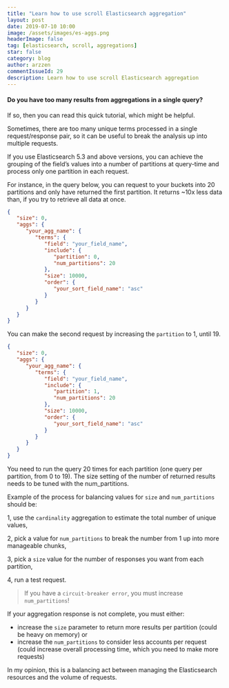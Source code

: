 ```yaml
---
title: "Learn how to use scroll Elasticsearch aggregation"
layout: post
date: 2019-07-10 10:00
image: /assets/images/es-aggs.png
headerImage: false
tag: [elasticsearch, scroll, aggregations]
star: false
category: blog
author: arzzen
commentIssueId: 29
description: Learn how to use scroll Elasticsearch aggregation
---
```


#### Do you have too many results from aggregations in a single query?

If so, then you can read this quick tutorial, which might be helpful. 

Sometimes, there are too many unique terms processed in a single request/response pair, so it can be useful to break the analysis up into multiple requests. 

If you use Elasticsearch 5.3 and above versions, you can achieve the grouping of the field’s values into a number of partitions at query-time and process only one partition in each request. 

For instance, in the query below, you can request to your buckets into 20 partitions and only have returned the first partition. It returns ~10x less data than, if you try to retrieve all data at once.

```json
{
   "size": 0,
   "aggs": {
      "your_agg_name": {
         "terms": {
            "field": "your_field_name",
            "include": {
               "partition": 0,
               "num_partitions": 20
            },
            "size": 10000,
            "order": {
               "your_sort_field_name": "asc"
            }
         }
      }
   }
}
```

You can make the second request by increasing the `partition` to 1, until 19.
```json
{
   "size": 0,
   "aggs": {
      "your_agg_name": {
         "terms": {
            "field": "your_field_name",
            "include": {
               "partition": 1, 
               "num_partitions": 20
            },
            "size": 10000,
            "order": {
               "your_sort_field_name": "asc"
            }
         }
      }
   }
}
```

You need to run the query 20 times for each partition (one query per partition, from 0 to 19). 
The size setting of the number of returned results needs to be tuned with the num_partitions.

Example of the process for balancing values for `size` and `num_partitions` should be:

1, use the `cardinality` aggregation to estimate the total number of unique values,

2, pick a value for `num_partitions` to break the number from 1 up into more manageable chunks,

3, pick a `size` value for the number of responses you want from each partition,

4, run a test request.

> If you have a `circuit-breaker error`, you must increase `num_partitions`!

If your aggregation response is not complete, you must either:

- increase the `size` parameter to return more results per partition (could be heavy on memory) 
or
- increase the `num_partitions` to consider less accounts per request (could increase overall processing time, which you need to make more requests)

In my opinion, this is a balancing act between managing the Elasticsearch resources and the volume of requests.

